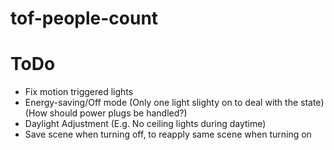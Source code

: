 # tof-people-count

# ToDo
- Fix motion triggered lights
- Energy-saving/Off mode (Only one light slighty on to deal with the state) (How should power plugs be handled?)
- Daylight Adjustment (E.g. No ceiling lights during daytime)
- Save scene when turning off, to reapply same scene when turning on
